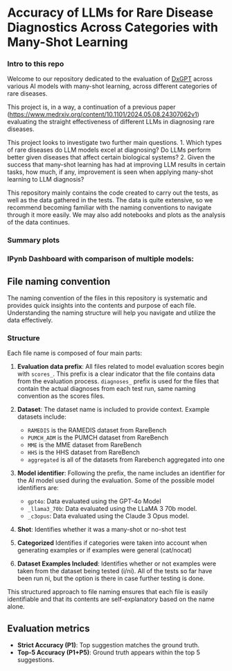 # Accuracy of LLMs for Rare Disease Diagnostics Across Categories with Many-Shot Learning

### Intro to this repo

Welcome to our repository dedicated to the evaluation of [DxGPT](https://dxgpt.app/) across various AI models with many-shot learning, across different categories of rare diseases. 

This project is, in a way, a continuation of a previous paper (https://www.medrxiv.org/content/10.1101/2024.05.08.24307062v1) evaluating the straight effectiveness of different LLMs in diagnosing rare diseases.

This project looks to investigate two further main questions. 1. Which types of rare diseases do LLM models excel at diagnosing? Do LLMs perform better given diseases that affect certain biological systems? 2. Given the success that many-shot learning has had at improving LLM results in certain tasks, how much, if any, improvement is seen when applying many-shot learning to LLM diagnosis?

This repository mainly contains the code created to carry out the tests, as well as the data gathered in the tests. The data is quite extensive, so we recommend becoming familiar with the naming conventions to navigate through it more easily. We may also add notebooks and plots as the analysis of the data continues.

### Summary plots



### IPynb Dashboard with comparison of multiple models:


## File naming convention

The naming convention of the files in this repository is systematic and provides quick insights into the contents and purpose of each file. Understanding the naming structure will help you navigate and utilize the data effectively.

### Structure

Each file name is composed of four main parts:

1. **Evaluation data prefix**: All files related to model evaluation scores begin with `scores_`. This prefix is a clear indicator that the file contains data from the evaluation 
process. `diagnoses_` prefix is used for the files that contain the actual diagnoses from each test run, same naming convention as the scores files.

2. **Dataset**: The dataset name is included to provide context. Example datasets include:
    - `RAMEDIS` is the RAMEDIS dataset from RareBench 
    - `PUMCH_ADM` is the PUMCH dataset from RareBench
    - `MME` is the MME dataset from RareBench
    - `HHS` is the HHS dataset from RareBench
    - `aggregated` is all of the datasets from Rarebench aggregated into one

3. **Model identifier**: Following the prefix, the name includes an identifier for the AI model used during the evaluation. Some of the possible model identifiers are:
   - `gpt4o`: Data evaluated using the GPT-4o Model
   - `_llama3_70b`: Data evaluated using the LLaMA 3 70b model.
   - `_c3opus`: Data evaluated using the Claude 3 Opus model.
4. **Shot**: Identifies whether it was a many-shot or no-shot test
5. **Categorized** Identifies if categories were taken into account when generating examples or if examples were general (cat/nocat)
6. **Dataset Examples Included**: Identifies whether or not examples were taken from the dataset being tested (i/ni). All of the tests so far have been run ni, but the option is there in case further testing is done.

This structured approach to file naming ensures that each file is easily identifiable and that its contents are self-explanatory based on the name alone.

## Evaluation metrics

- **Strict Accuracy (P1)**: Top suggestion matches the ground truth.
- **Top-5 Accuracy (P1+P5)**: Ground truth appears within the top 5 suggestions.


